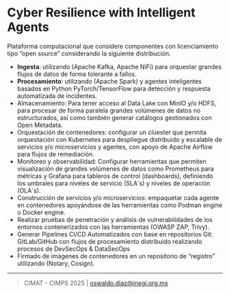 # Cyber Resilience with Intelligent Agents 

Plataforma computacional que considere componentes con licenciamiento tipo “open source” considerando la siguiente distribución.

- **Ingesta**: utilizando (Apache Kafka, Apache NiFi) para orquestar grandes flujos de datos de forma tolerante a fallos.
- **Procesamiento**: utilizando (Apache Spark) y agentes inteligentes basados en Python PyTorch/TensorFlow para detección y respuesta automatizada de incidentes.
- Almacenamiento: Para tener acceso al Data Lake con MinIO y/o HDFS, para procesar de forma paralela grandes volúmenes de datos no estructurados, así como también generar catálogos gestionados con Open Metadata.
- Orquestación de contenedores: configurar un clúester que permita orquestación con Kubernetes para despliegue distribuido y escalable de servicios y/o microservicios y agentes, con apoyo de Apache Airflow para flujos de remediación.
- Monitoreo y observabilidad: Configurar herramientas que permiten visualización de grandes volúmenes de datos como Prometheus para métricas y Grafana para tableros de control (dashboards), definiendo los umbrales para niveles de servicio (SLA´s) y niveles de operación (OLA´s).
- Construcción de servicios y/o microservicios: empaquetar cada agente en contenedores apoyándose de las herramientas como Podman engine o Docker engine.
- Realizar pruebas de penetración y análisis de vulnerabilidades de los entornos contenerizados con las herramientas (OWASP ZAP, Trivy).
- Generar Pipelines CI/CD Automatizados con base en repositorios Git: GitLab/GitHub con flujos de procesamiento distribuido realizando procesos de DevSecOps & DataSecOps
- Firmado de imágenes de contenedores en un repositorio de “registro” utilizando (Notary, Cosign).

________________
> CIMAT - CIMPS 2025 | oswaldo.diaz@inegi.org.mx  





